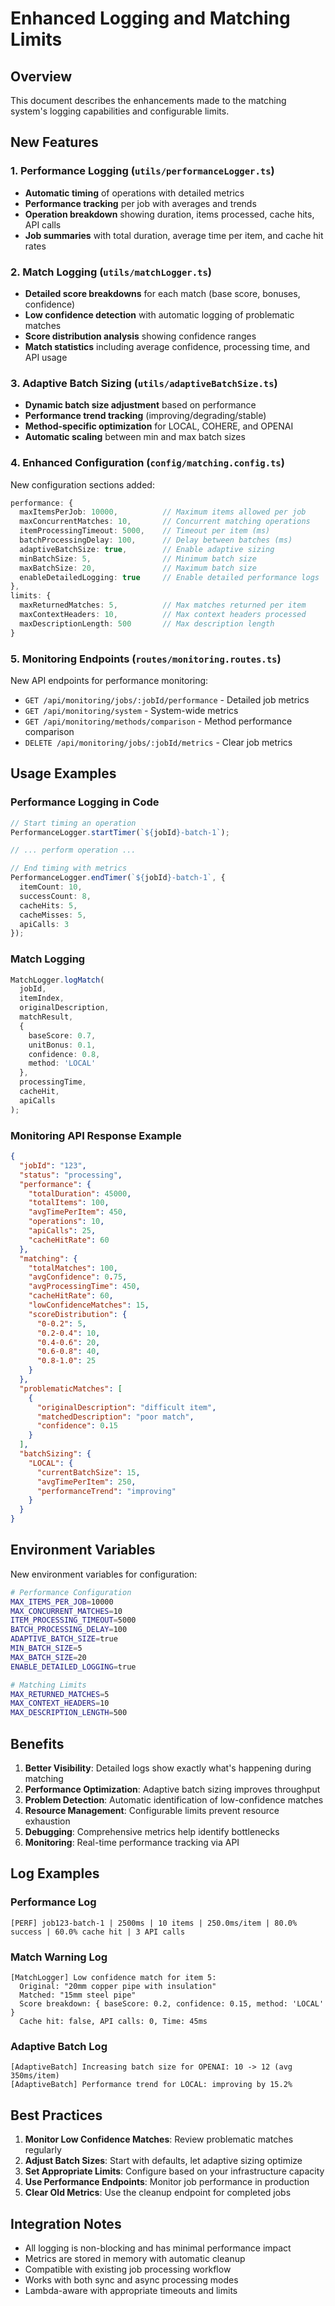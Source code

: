 # Enhanced Logging and Matching Limits

## Overview
This document describes the enhancements made to the matching system's logging capabilities and configurable limits.

## New Features

### 1. Performance Logging (`utils/performanceLogger.ts`)
- **Automatic timing** of operations with detailed metrics
- **Performance tracking** per job with averages and trends
- **Operation breakdown** showing duration, items processed, cache hits, API calls
- **Job summaries** with total duration, average time per item, and cache hit rates

### 2. Match Logging (`utils/matchLogger.ts`)
- **Detailed score breakdowns** for each match (base score, bonuses, confidence)
- **Low confidence detection** with automatic logging of problematic matches
- **Score distribution analysis** showing confidence ranges
- **Match statistics** including average confidence, processing time, and API usage

### 3. Adaptive Batch Sizing (`utils/adaptiveBatchSize.ts`)
- **Dynamic batch size adjustment** based on performance
- **Performance trend tracking** (improving/degrading/stable)
- **Method-specific optimization** for LOCAL, COHERE, and OPENAI
- **Automatic scaling** between min and max batch sizes

### 4. Enhanced Configuration (`config/matching.config.ts`)
New configuration sections added:
```typescript
performance: {
  maxItemsPerJob: 10000,          // Maximum items allowed per job
  maxConcurrentMatches: 10,       // Concurrent matching operations
  itemProcessingTimeout: 5000,    // Timeout per item (ms)
  batchProcessingDelay: 100,      // Delay between batches (ms)
  adaptiveBatchSize: true,        // Enable adaptive sizing
  minBatchSize: 5,                // Minimum batch size
  maxBatchSize: 20,               // Maximum batch size
  enableDetailedLogging: true     // Enable detailed performance logs
},
limits: {
  maxReturnedMatches: 5,          // Max matches returned per item
  maxContextHeaders: 10,          // Max context headers processed
  maxDescriptionLength: 500       // Max description length
}
```

### 5. Monitoring Endpoints (`routes/monitoring.routes.ts`)
New API endpoints for performance monitoring:
- `GET /api/monitoring/jobs/:jobId/performance` - Detailed job metrics
- `GET /api/monitoring/system` - System-wide metrics
- `GET /api/monitoring/methods/comparison` - Method performance comparison
- `DELETE /api/monitoring/jobs/:jobId/metrics` - Clear job metrics

## Usage Examples

### Performance Logging in Code
```typescript
// Start timing an operation
PerformanceLogger.startTimer(`${jobId}-batch-1`);

// ... perform operation ...

// End timing with metrics
PerformanceLogger.endTimer(`${jobId}-batch-1`, {
  itemCount: 10,
  successCount: 8,
  cacheHits: 5,
  cacheMisses: 5,
  apiCalls: 3
});
```

### Match Logging
```typescript
MatchLogger.logMatch(
  jobId,
  itemIndex,
  originalDescription,
  matchResult,
  {
    baseScore: 0.7,
    unitBonus: 0.1,
    confidence: 0.8,
    method: 'LOCAL'
  },
  processingTime,
  cacheHit,
  apiCalls
);
```

### Monitoring API Response Example
```json
{
  "jobId": "123",
  "status": "processing",
  "performance": {
    "totalDuration": 45000,
    "totalItems": 100,
    "avgTimePerItem": 450,
    "operations": 10,
    "apiCalls": 25,
    "cacheHitRate": 60
  },
  "matching": {
    "totalMatches": 100,
    "avgConfidence": 0.75,
    "avgProcessingTime": 450,
    "cacheHitRate": 60,
    "lowConfidenceMatches": 15,
    "scoreDistribution": {
      "0-0.2": 5,
      "0.2-0.4": 10,
      "0.4-0.6": 20,
      "0.6-0.8": 40,
      "0.8-1.0": 25
    }
  },
  "problematicMatches": [
    {
      "originalDescription": "difficult item",
      "matchedDescription": "poor match",
      "confidence": 0.15
    }
  ],
  "batchSizing": {
    "LOCAL": {
      "currentBatchSize": 15,
      "avgTimePerItem": 250,
      "performanceTrend": "improving"
    }
  }
}
```

## Environment Variables
New environment variables for configuration:
```bash
# Performance Configuration
MAX_ITEMS_PER_JOB=10000
MAX_CONCURRENT_MATCHES=10
ITEM_PROCESSING_TIMEOUT=5000
BATCH_PROCESSING_DELAY=100
ADAPTIVE_BATCH_SIZE=true
MIN_BATCH_SIZE=5
MAX_BATCH_SIZE=20
ENABLE_DETAILED_LOGGING=true

# Matching Limits
MAX_RETURNED_MATCHES=5
MAX_CONTEXT_HEADERS=10
MAX_DESCRIPTION_LENGTH=500
```

## Benefits

1. **Better Visibility**: Detailed logs show exactly what's happening during matching
2. **Performance Optimization**: Adaptive batch sizing improves throughput
3. **Problem Detection**: Automatic identification of low-confidence matches
4. **Resource Management**: Configurable limits prevent resource exhaustion
5. **Debugging**: Comprehensive metrics help identify bottlenecks
6. **Monitoring**: Real-time performance tracking via API

## Log Examples

### Performance Log
```
[PERF] job123-batch-1 | 2500ms | 10 items | 250.0ms/item | 80.0% success | 60.0% cache hit | 3 API calls
```

### Match Warning Log
```
[MatchLogger] Low confidence match for item 5:
  Original: "20mm copper pipe with insulation"
  Matched: "15mm steel pipe"
  Score breakdown: { baseScore: 0.2, confidence: 0.15, method: 'LOCAL' }
  Cache hit: false, API calls: 0, Time: 45ms
```

### Adaptive Batch Log
```
[AdaptiveBatch] Increasing batch size for OPENAI: 10 -> 12 (avg 350ms/item)
[AdaptiveBatch] Performance trend for LOCAL: improving by 15.2%
```

## Best Practices

1. **Monitor Low Confidence Matches**: Review problematic matches regularly
2. **Adjust Batch Sizes**: Start with defaults, let adaptive sizing optimize
3. **Set Appropriate Limits**: Configure based on your infrastructure capacity
4. **Use Performance Endpoints**: Monitor job performance in production
5. **Clear Old Metrics**: Use the cleanup endpoint for completed jobs

## Integration Notes

- All logging is non-blocking and has minimal performance impact
- Metrics are stored in memory with automatic cleanup
- Compatible with existing job processing workflow
- Works with both sync and async processing modes
- Lambda-aware with appropriate timeouts and limits